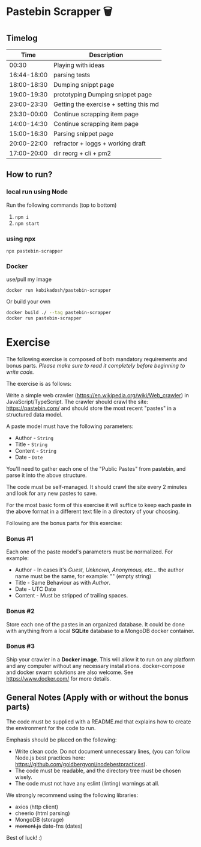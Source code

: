# Pastebin Scrapper 🗑

## Timelog

| Time        | Description                            |
| ----------- | -------------------------------------- |
| 00:30       | Playing with ideas                     |
| 16:44-18:00 | parsing tests                          |
| 18:00-18:30 | Dumping snippt page                    |
| 19:00-19:30 | prototyping Dumping snippet page       |
| 23:00-23:30 | Getting the exercise + setting this md |
| 23:30-00:00 | Continue scrapping item page           |
| 14:00-14:30 | Continue scrapping item page           |
| 15:00-16:30 | Parsing snippet page                   |
| 20:00-22:00 | refractor + loggs + working draft      |
| 17:00-20:00 | dir reorg + cli + pm2                  |

## How to run?

### local run using Node

Run the following commands (top to bottom)

1. `npm i`
2. `npm start`

### using npx

`npx pastebin-scrapper`

### Docker

use/pull my image

`docker run kobikadosh/pastebin-scrapper`

Or build your own

```sh
docker build ./ --tag pastebin-scrapper
docker run pastebin-scrapper
```

# Exercise

The following exercise is composed of both mandatory requirements and bonus parts.
*Please make sure to read it completely before beginning to write code.*

The exercise is as follows:

Write a simple web crawler (https://en.wikipedia.org/wiki/Web_crawler) in JavaScript/TypeScript.
The crawler should crawl the site: https://pastebin.com/ and should store the most recent "pastes" in a structured data model.

A paste model must have the following parameters:

- Author - `String`
- Title - `String`
- Content - `String`
- Date - `Date`


You'll need to gather each one of the "Public Pastes" from pastebin, and parse it into the above structure.

The code must be self-managed. It should crawl the site every 2 minutes and look for any new pastes to save.

For the most basic form of this exercise it will suffice to keep each paste in the above format in a different text file in a directory of your choosing.

Following are the bonus parts for this exercise:

### Bonus #1

Each one of the paste model's parameters must be normalized.
For example:
    
  * Author - In cases it's *Guest, Unknown, Anonymous, etc...* the author name must be the same, for example: "" (empty string)
  * Title - Same Behaviour as with *Author*.
  * Date - UTC Date
  * Content - Must be stripped of trailing spaces.

### Bonus #2

Store each one of the pastes in an organized database. It could be done with anything from a local **SQLite** database to a MongoDB docker container.

### Bonus #3

Ship your crawler in a **Docker image**. This will allow it to run on any platform and any computer without any necessary installations. docker-compose and docker swarm solutions are also welcome.
See https://www.docker.com/ for more details.

## General Notes (Apply with or without the bonus parts)

The code must be supplied with a README.md that explains how to create the environment for the code to run.

Emphasis should be placed on the following:

- Write clean code. Do not document unnecessary lines, (you can follow Node.js best practices here: https://github.com/goldbergyoni/nodebestpractices).
- The code must be readable, and the directory tree must be chosen wisely.
- The code must not have any eslint (linting) warnings at all.

We strongly recommend using the following libraries:

- axios (http client)
- cheerio (html parsing)
- MongoDB (storage)
- ~~moment.js~~ date-fns (dates)

Best of luck! :)
